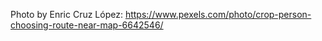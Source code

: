Photo by Enric Cruz López: https://www.pexels.com/photo/crop-person-choosing-route-near-map-6642546/